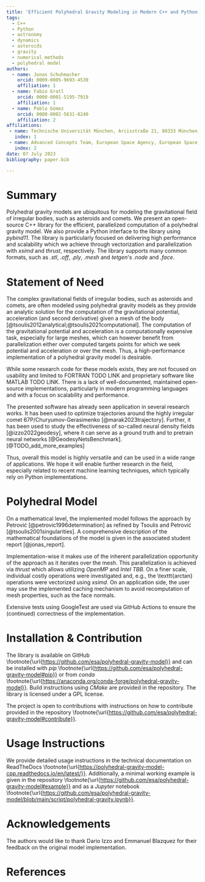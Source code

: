 ```yaml
---
title: 'Efficient Polyhedral Gravity Modeling in Modern C++ and Python'
tags:
  - C++
  - Python
  - astronomy
  - dynamics
  - asteroids
  - gravity
  - numerical methods
  - polyhedral model
authors:
  - name: Jonas Schuhmacher
    orcid: 0009-0005-9693-4530
    affiliation: 1
  - name: Fabio Gratl
    orcid: 0000-0001-5195-7919
    affiliation: 1
  - name: Pablo Gómez
    orcid: 0000-0002-5631-8240
    affiliation: 2
affiliations:
 - name: Technische Universität München, Arcisstraße 21, 80333 München, Germany 
   index: 1
 - name: Advanced Concepts Team, European Space Agency, European Space Research and Technology Centre (ESTEC), Keplerlaan 1, 2201 AZ Noordwijk, The Netherlands
   index: 2
date: 07 July 2023
bibliography: paper.bib

---
```


# Summary

Polyhedral gravity models are ubiquitous for modeling the gravitational field of irregular bodies, such as asteroids and comets. We present an open-source C++ library for the efficient, parallelized computation of a polyhedral gravity model. We also provide a Python interface to the library using *pybind11*. The library is particularly focused on delivering high performance and scalability which we achieve through vectorization and parallelization with *xsimd* and *thrust*, respectively. The library supports many common formats, such as *.stl*, *.off*, *.ply*, *.mesh* and *tetgen*'s *.node* and *.face*.

# Statement of Need

The complex gravitational fields of irregular bodies, such as asteroids and comets, are often modeled using polyhedral gravity models as they provide an analytic solution for the computation of the gravitational potential, acceleration (and second derivative) given a mesh of the body [@tsoulis2012analytical;@tsoulis2021computational]. The computation of the gravitational potential and acceleration is a computationally expensive task, especially for large meshes, which can however benefit from parallelization either over computed targets points for which we seek potential and acceleration or over the mesh. Thus, a high-performance implementation of a polyhedral gravity model is desirable. 

While some research code for these models exists, they are not focused on usability and limited to FORTRAN TODO LINK and proprietary software like MATLAB TODO LINK. There is a lack of well-documented, maintained open-source implementations, particularly in modern programming languages and with a focus on scalability and performance.

The presented software has already seen application in several research works. It has been used to optimize trajectories around the highly irregular comet 67P/Churyumov-Gerasimenko [@marak2023trajectory]. Further, it has been used to study the effectiveness of so-called neural density fields [@izzo2022geodesy], where it can serve as a ground truth and to pretrain neural networks [@GeodesyNetsBenchmark]. [@TODO_add_more_examples]

Thus, overall this model is highly versatile and can be used in a wide range of applications. We hope it will enable further research in the field, especially related to recent machine learning techniques, which typically rely on Python implementations.

# Polyhedral Model

On a mathematical level, the implemented model follows the approach by Petrović [@petrovic1996determination] as refined by Tsoulis and Petrović [@tsoulis2001singularities]. A comprehensive description of the mathematical foundations of the model is given in the associated student report [@jonas_report]. 

Implementation-wise it makes use of the inherent parallelization opportunity of the approach as it iterates over the mesh. This parallelization is achieved via *thrust* which allows utilizing *OpenMP* and *Intel TBB*. On a finer scale, individual costly operations were investigated and, e.g., the \texttt{arctan} operations were vectorized using *xsimd*. On an application side, the user may use the implemented caching mechanism to avoid recomputation of mesh properties, such as the face normals.

Extensive tests using GoogleTest are used via GitHub Actions to ensure the (continued) correctness of the implementation.

# Installation \& Contribution

The library is available on GitHub \footnote{\url{https://github.com/esa/polyhedral-gravity-model}} and can be installed with *pip* \footnote{\url{https://github.com/esa/polyhedral-gravity-model#pip}} or from *conda* \footnote{\url{https://anaconda.org/conda-forge/polyhedral-gravity-model}}. Build instructions using *CMake* are provided in the repository. The library is licensed under a GPL license.

The project is open to contributions with instructions on how to contribute provided in the repository \footnote{\url{https://github.com/esa/polyhedral-gravity-model#contribute}}.

# Usage Instructions

We provide detailed usage instructions in the technical documentation on ReadTheDocs \footnote{\url{https://polyhedral-gravity-model-cpp.readthedocs.io/en/latest/}}. Additionally, a minimal working example is given in the repository \footnote{\url{https://github.com/esa/polyhedral-gravity-model#example}} and as a *Jupyter* notebook \footnote{\url{https://github.com/esa/polyhedral-gravity-model/blob/main/script/polyhedral-gravity.ipynb}}.


# Acknowledgements

The authors would like to thank Dario Izzo and Emmanuel Blazquez for their feedback on the original model implementation.

# References